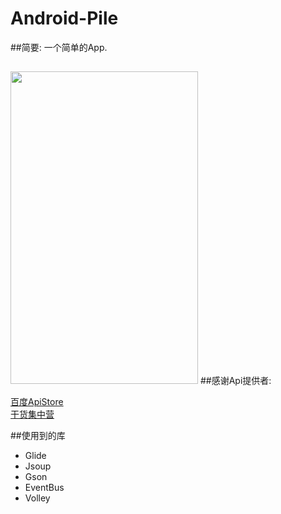 # Android-Pile
##简要:
  一个简单的App.
##  
 <image  src="https://github.com/fromten/Android-Pile/blob/master/phone_screen2.png" width=300 height=500/>
 <!--<image  src="https://github.com/fromten/Android-Pile/blob/master/img2.png" width=300 height=500/>-->
##感谢Api提供者:

<a href='http://apistore.baidu.com/' >百度ApiStore</a>
</br>
<a href='http://gank.io/api' >干货集中营</a>

##使用到的库
<ul>
<li>Glide</li>
<li>Jsoup</li>
<li>Gson</li>
<li>EventBus</li>
<li>Volley</li>
</ul>
  
